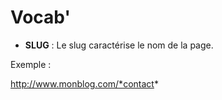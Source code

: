 # Vocab'

- **SLUG** : Le slug caractérise le nom de la page.

Exemple : 

http://www.monblog.com/*contact*
